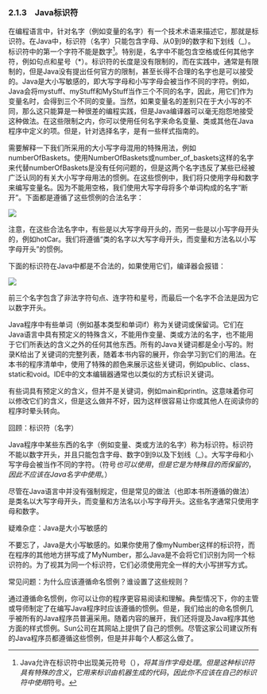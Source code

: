    

### 2.1.3　Java标识符

在编程语言中，针对名字（例如变量的名字）有一个技术术语来描述它，那就是标识符。在Java中，标识符（名字）只能包含字母、从0到9的数字和下划线（_）。标识符中的第一个字符不能是数字[^1]。特别是，名字中不能包含空格或任何其他字符，例如句点和星号（*）。标识符的长度是没有限制的，而在实践中，通常是有限制的，但是Java没有提出任何官方的限制，甚至长得不合理的名字也是可以接受的。Java是大小写敏感的，即大写字母和小写字母会被当作不同的字符。例如，Java会将mystuff、myStuff和MyStuff当作三个不同的名字，因此，用它们作为变量名时，会得到三个不同的变量。当然，如果变量名的差别只在于大小写的不同，那么这只能算是一种很差的编程实践，但是Java编译器可以毫无抱怨地接受这种做法。在这些限制之内，你可以使用任何名字来命名变量、类或其他在Java程序中定义的项。但是，针对选择名字，是有一些样式指南的。

需要解释一下我们所采用的大小写字母混用的特殊用法，例如numberOfBaskets。使用NumberOfBaskets或number_of_baskets这样的名字来代替numberOfBaskets是没有任何问题的，但是这两个名字违反了某些已经被广泛认同的有关大小写字母用法的惯例。在这些惯例中，我们将只使用字母和数字来编写变量名。因为不能用空格，我们使用大写字母将多个单词构成的名字“断开”。下面都是遵循了这些惯例的合法名字：

![](../Images/image09511.gif)

注意，在这些合法名字中，有些是以大写字母开头的，而另一些是以小写字母开头的，例如hotCar。我们将遵循“类的名字以大写字母开头，而变量和方法名以小写字母开头”的惯例。

下面的标识符在Java中都是不合法的，如果使用它们，编译器会报错：

![](../Images/image09512.gif)

前三个名字包含了非法字符句点、连字符和星号，而最后一个名字不合法是因为它以数字开头。

Java程序中有些单词（例如基本类型和单词if）称为关键词或保留词。它们在Java语言中具有预定义的特殊含义，不能用作变量、类或方法的名字，也不能用于它们所表达的含义之外的任何其他东西。所有的Java关键词都是全小写的。附录K给出了关键词的完整列表，随着本书内容的展开，你会学习到它们的用法。在本书的程序清单中，使用了特殊的颜色来展示这些关键词，例如public、class、static和void。IDE中的文本编辑器通常也以类似的方式标识关键词。

有些词具有预定义的含义，但并不是关键词，例如main和println。这意味着你可以修改它们的含义，但是这么做并不好，因为这样很容易让你或其他人在阅读你的程序时晕头转向。

回顾：标识符（名字）

Java程序中某些东西的名字（例如变量、类或方法的名字）称为标识符。标识符不能以数字开头，并且只能包含字母、数字0到9以及下划线（_）。大写字母和小写字母会被当作不同的字符。（符号$也可以使用，但是它是为特殊目的而保留的，因此不应该在Java名字中使用$。）

尽管在Java语言中并没有强制规定，但是常见的做法（也即本书所遵循的做法）是类名以大写字母开头，而变量和方法名以小写字母开头。这些名字通常只使用字母和数字。

疑难杂症：Java是大小写敏感的

不要忘了，Java是大小写敏感的。如果你使用了像myNumber这样的标识符，而在程序的其他地方拼写成了MyNumber，那么Java是不会将它们识别为同一个标识符的。为了视其为同一个标识符，它们必须使用完全一样的大小写拼写方式。

常见问题：为什么应该遵循命名惯例？谁设置了这些规则？

通过遵循命名惯例，你可以让你的程序更容易阅读和理解。典型情况下，你的主管或导师制定了在编写Java程序时应该遵循的惯例。但是，我们给出的命名惯例几乎被所有的Java程序员普遍采用。随着内容的展开，我们还将提及Java程序其他方面的样式惯例。Sun公司在其网站上提供了自己的惯例。尽管这家公司建议所有的Java程序员都遵循这些惯例，但是并非每个人都这么做了。

[^1]:  Java允许在标识符中出现美元符号（$），将其当作字母处理。但是这种标识符具有特殊的含义，它用来标识由机器生成的代码，因此你不应该在自己的标识符中使用$符号。